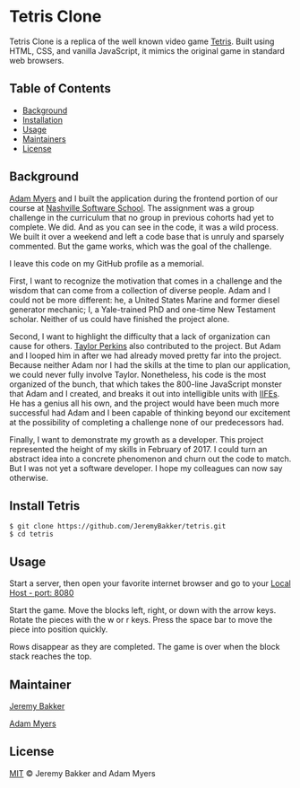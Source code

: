 # Tetris Clone

Tetris Clone is a replica of the well known video game [Tetris](https://en.wikipedia.org/wiki/Tetris). Built using HTML, CSS, and vanilla JavaScript, it mimics the original game in standard web browsers. 

## Table of Contents

- [Background](#background)
- [Installation](#install-tetris)
- [Usage](#usage)
- [Maintainers](#maintainers)
- [License](#license)

## Background

[Adam Myers](https://github.com/ANMyers) and I built the application during the frontend portion of our course at [Nashville Software School](http://nashvillesoftwareschool.com/). The assignment was a group challenge in the curriculum that no group in previous cohorts had yet to complete. We did. And as you can see in the code, it was a wild process. We built it over a weekend and left a code base that is unruly and sparsely commented. But the game works, which was the goal of the challenge.

I leave this code on my GitHub profile as a memorial. 

First, I want to recognize the motivation that comes in a challenge and the wisdom that can come from a collection of diverse people. Adam and I could not be more different: he, a United States Marine and former diesel generator mechanic; I, a Yale-trained PhD and one-time New Testament scholar. Neither of us could have finished the project alone. 

Second, I want to highlight the difficulty that a lack of organization can cause for others. [Taylor Perkins](https://github.com/taylorperkins) also contributed to the project. But Adam and I looped him in after we had already moved pretty far into the project. Because neither Adam nor I had the skills at the time to plan our application, we could never fully involve Taylor. Nonetheless, his code is the most organized of the bunch, that which takes the 800-line JavaScript monster that Adam and I created, and breaks it out into intelligible units with [IIFEs](http://benalman.com/news/2010/11/immediately-invoked-function-expression/). He has a genius all his own, and the project would have been much more successful had Adam and I been capable of thinking beyond our excitement at the possibility of completing a challenge none of our predecessors had. 

Finally, I want to demonstrate my growth as a developer. This project represented the height of my skills in February of 2017. I could turn an abstract idea into a concrete phenomenon and churn out the code to match. But I was not yet a software developer. I hope my colleagues can now say otherwise.

## Install Tetris
```
$ git clone https://github.com/JeremyBakker/tetris.git
$ cd tetris
```

## Usage

Start a server, then open your favorite internet browser and go to your [Local Host - port: 8080](http://localhost:8080/)

Start the game.
Move the blocks left, right, or down with the arrow keys.
Rotate the pieces with the w or r keys.
Press the space bar to move the piece into position quickly.

Rows disappear as they are completed.
The game is over when the block stack reaches the top.

## Maintainer

[Jeremy Bakker](https://github.com/JeremyBakker)

[Adam Myers](https://github.com/ANMyers)

## License

[MIT](LICENSE) © Jeremy Bakker and Adam Myers
